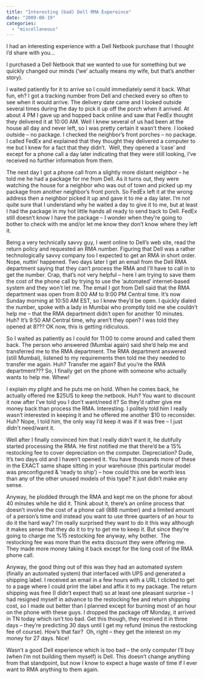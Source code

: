 ```yaml
---
title: "Interesting (bad) Dell RMA Expereince"
date: "2009-08-19"
categories: 
  - "miscellaneous"
---
```


I had an interesting experience with a Dell Netbook purchase that I thought I’d share with you…

I purchased a Dell Netbook that we wanted to use for something but we quickly changed our minds (‘we’ actually means my wife, but that’s another story).

I waited patiently for it to arrive so I could immediately send it back. What fun, eh? I got a tracking number from Dell and checked every so often to see when it would arrive. The delivery date came and I looked outside several times during the day to pick it up off the porch when it arrived. At about 4 PM I gave up and hopped back online and saw that FedEx thought they delivered it at 10:00 AM. Well I knew several of us had been at the house all day and never left, so I was pretty certain it wasn’t there. I looked outside – no package. I checked the neighbor’s front porches – no package. I called FedEx and explained that they thought they delivered a computer to me but I knew for a fact that they didn’t.  Well, they opened a ‘case’ and except for a phone call a day later indicating that they were still looking, I’ve received no further information from them.

The next day I got a phone call from a slightly more distant neighbor – he told me he had a package for me from Dell. As it turns out, they were watching the house for a neighbor who was out of town and picked up my package from another neighbor’s front porch. So FedEx left it at the wrong address then a neighbor picked it up and gave it to me a day later. I’m not quite sure that I understand why he waited a day to give it to me, but at least I had the package in my hot little hands all ready to send back to Dell. FedEx still doesn’t know I have the package – I wonder when they’re going to bother to check with me and/or let me know they don’t know where they left it.

Being a very technically savvy guy, I went online to Dell’s web site, read the return policy and requested an RMA number. Figuring that Dell was a rather technologically savvy company too I expected to get an RMA in short order. Nope, nuttin’ happened. Two days later I get an email from the Dell RMA department saying that they can’t process the RMA and I’ll have to call in to get the number. Crap, that’s not very helpful – here I am trying to save them the cost of the phone call by trying to use the ‘automated’ internet-based system and they won’t let me. The email I got from Dell said that the RMA department was open from 8:00 AM to 9:00 PM Central time. It’s now Sunday morning at 10:50 AM EST, so I knew they’d be open. I quickly dialed the number, spoke with a lady in Mumbai who promptly told me she couldn’t help me – that the RMA department didn’t open for another 10 minutes.  Huh? It’s 9:50 AM Central time, why aren’t they open? I was told they opened at 8??? OK now, this is getting ridiculous.

So I waited as patiently as I could for 11:00 to come around and called them back. The person who answered (Mumbai again) said she’d help me and transferred me to the RMA department. The RMA department answered (still Mumbai), listened to my requirements then told me they needed to transfer me again. Huh? Transfer me again? But you’re the RMA department??? So, I finally get on the phone with someone who actually wants to help me. Whew!

I explain my plight and he puts me on hold. When he comes back, he actually offered me $25US to keep the netbook. Huh? You want to discount it now after I’ve told you I don’t want/need it? So they’d rather give me money back than process the RMA. Interesting. I politely told him I really wasn’t interested in keeping it and he offered me another $10 to reconsider. Huh? Nope, I told him, the only way I’d keep it was if it was free – I just didn’t need/want it.

Well after I finally convinced him that I really didn’t want it, he dutifully started processing the RMA. He first notified me that there’d be a 15% restocking fee to cover depreciation on the computer. Depreciation? Dude, It’s two days old and I haven’t opened it. You have thousands more of these in the EXACT same shape sitting in your warehouse (this particular model was preconfigured & ‘ready to ship’) – how could this one be worth less than any of the other unused models of this type? It just didn’t make any sense.

Anyway, he plodded through the RMA and kept me on the phone for about 40 minutes while he did it. Think about it, there’s an online process that doesn’t involve the cost of a phone call (888 number) and a limited amount of a person’s time and instead you want to use three quarters of an hour to do it the hard way? I’m really surprised they want to do it this way although it makes sense that they do it to try to get me to keep it. But since they’re going to charge me %15 restocking fee anyway, why bother.  The restocking fee was more than the extra discount they were offering me. They made more money taking it back except for the long cost of the RMA phone call.

Anyway, the good thing out of this was they had an automated system (finally an automated system) that interfaced with UPS and generated a shipping label. I received an email in a few hours with a URL I clicked to get to a page where I could print the label and affix it to my package. The return shipping was free (I didn’t expect that) so at least one pleasant surprise – I had resigned myself in advance to the restocking fee and return shipping cost, so I made out better than I planned except for burning most of an hour on the phone with these guys. I dropped the package off Monday, it arrived in TN today which isn’t too bad. Get this though, they received it in three days – they’re predicting 30 days until I get my refund (minus the restocking fee of course). How’s that fair?  Oh, right – they get the interest on my money for 27 days. Nice!

Wasn’t a good Dell experience which is too bad – the only computer I’ll buy (when I’m not building them myself) is Dell. This doesn’t change anything from that standpoint, but now I know to expect a huge waste of time if I ever want to RMA anything to them again.
